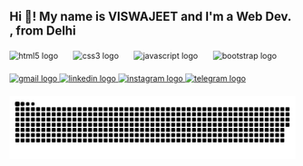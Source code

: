 <h2 align="left">Hi 👋! My name is VISWAJEET and I'm a Web Dev. , from Delhi</h2>

###

<div align="center">
</div>

###

<div align="left">
  <img src="https://cdn.jsdelivr.net/gh/devicons/devicon/icons/html5/html5-original.svg" height="57" alt="html5 logo"  />
  <img width="19" />
  <img src="https://cdn.jsdelivr.net/gh/devicons/devicon/icons/css3/css3-original.svg" height="57" alt="css3 logo"  />
  <img width="19" />
  <img src="https://cdn.jsdelivr.net/gh/devicons/devicon/icons/javascript/javascript-original.svg" height="57" alt="javascript logo"  />
  <img width="19" />
  <img src="https://cdn.jsdelivr.net/gh/devicons/devicon/icons/bootstrap/bootstrap-original.svg" height="57" alt="bootstrap logo"  />
  <img width="19" />
</div>

###

<div align="left">
  <a href="mailto:viswajeetmishra261@gmail.com" target="_blank">
    <img src="https://img.shields.io/static/v1?message=VISWAJEET&logo=gmail&label=&color=D14836&logoColor=white&labelColor=&style=for-the-badge" height="40" alt="gmail logo"  />
  </a>
  <a href="https://www.linkedin.com/in/viswajeet" target="_blank">
    <img src="https://img.shields.io/static/v1?message=/ VISWAJEET&logo=linkedin&label=&color=0077B5&logoColor=white&labelColor=&style=for-the-badge" height="40" alt="linkedin logo"  />
  </a>
  <a href="https://www.instagram.com/call4hack" target="_blank">
    <img src="https://img.shields.io/static/v1?message=/ CALL4HACK&logo=instagram&label=&color=E4405F&logoColor=white&labelColor=&style=for-the-badge" height="40" alt="instagram logo"  />
  </a>
  <a href="https://t.me/CALL4HACK" target="_blank">
    <img src="https://img.shields.io/static/v1?message=/ CALL4HACK&logo=telegram&label=&color=2CA5E0&logoColor=white&labelColor=&style=for-the-badge" height="40" alt="telegram logo"  />
  </a>
</div>

###

<img src="https://raw.githubusercontent.com/CALLforHACK/CALLforHACK/output/snake.svg" alt="Snake animation" />

###
